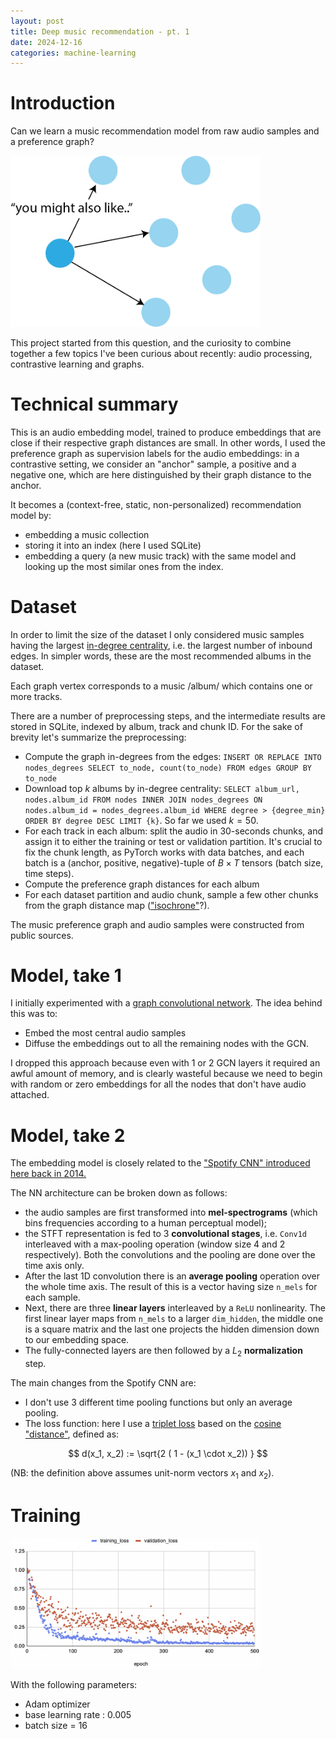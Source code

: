 ```yaml
---
layout: post
title: Deep music recommendation - pt. 1
date: 2024-12-16
categories: machine-learning
---
```



# Introduction 


<!-- ![Preference graph](prefs_graph.png "Preference graph") -->

Can we learn a music recommendation model from raw audio samples and a preference graph?

<img src="/images/prefs_graph.png" width=400/>

This project started from this question, and the curiosity to combine together a few topics I've been curious about recently: audio processing, contrastive learning and graphs.

# Technical summary

This is an audio embedding model, trained to produce embeddings that are close if their respective graph distances are small. In other words, I used the preference graph as supervision labels for the audio embeddings: in a contrastive setting, we consider an "anchor" sample, a positive and a negative one, which are here distinguished by their graph distance to the anchor.

It becomes a (context-free, static, non-personalized) recommendation model by:

* embedding a music collection
* storing it into an index (here I used SQLite)
* embedding a query (a new music track) with the same model and looking up the most similar ones from the index.

# Dataset

In order to limit the size of the dataset I only considered music samples having the largest <a href="https://en.wikipedia.org/wiki/Centrality#Degree_centrality">in-degree centrality</a>, i.e. the largest number of inbound edges. In simpler words, these are the most recommended albums in the dataset.

Each graph vertex corresponds to a music /album/ which contains one or more tracks.

There are a number of preprocessing steps, and the intermediate results are stored in SQLite, indexed by album, track and chunk ID. For the sake of brevity let's summarize the preprocessing:

* Compute the graph in-degrees from the edges: `INSERT OR REPLACE INTO nodes_degrees SELECT to_node, count(to_node) FROM edges GROUP BY to_node`
* Download top $k$ albums by in-degree centrality: `SELECT album_url, nodes.album_id FROM nodes INNER JOIN nodes_degrees ON nodes.album_id = nodes_degrees.album_id WHERE degree > {degree_min} ORDER BY degree DESC LIMIT {k}`. So far we used $k = 50$.
* For each track in each album: split the audio in 30-seconds chunks, and assign it to either the training or test or validation partition. It's crucial to fix the chunk length, as PyTorch works with data batches, and each batch is a (anchor, positive, negative)-tuple of $B \times T$ tensors (batch size, time steps).
* Compute the preference graph distances for each album
* For each dataset partition and audio chunk, sample a few other chunks from the graph distance map (<a href="https://en.wikipedia.org/wiki/Isochrone_map">"isochrone"</a>?).

The music preference graph and audio samples were constructed from public sources.


# Model, take 1

I initially experimented with a <a href="https://pytorch-geometric.readthedocs.io/en/latest/generated/torch_geometric.nn.conv.GCNConv.html#torch_geometric.nn.conv.GCNConv">graph convolutional network</a>. The idea behind this was to:

* Embed the most central audio samples
* Diffuse the embeddings out to all the remaining nodes with the GCN.

I dropped this approach because even with 1 or 2 GCN layers it required an awful amount of memory, and is clearly wasteful because we need to begin with random or zero embeddings for all the nodes that don't have audio attached.

# Model, take 2

The embedding model is closely related to the <a href="https://sander.ai/2014/08/05/spotify-cnns.html">"Spotify CNN" introduced here back in 2014.</a>

The NN architecture can be broken down as follows:

* the audio samples are first transformed into <b>mel-spectrograms</b> (which bins frequencies according to a human perceptual model);
* the STFT representation is fed to 3 <b>convolutional stages</b>, i.e. `Conv1d` interleaved with a max-pooling operation (window size 4 and 2 respectively). Both the convolutions and the pooling are done over the time axis only.
* After the last 1D convolution there is an <b>average pooling</b> operation over the whole time axis. The result of this is a vector having size `n_mels` for each sample.
* Next, there are three <b>linear layers</b> interleaved by a `ReLU` nonlinearity. The first linear layer maps from `n_mels` to a larger `dim_hidden`, the middle one is a square matrix and the last one projects the hidden dimension down to our embedding space.
* The fully-connected layers are then followed by a $L_2$ <b>normalization</b> step.

The main changes from the Spotify CNN are: 

* I don't use 3 different time pooling functions but only an average pooling.
* The loss function: here I use a <a href="https://pytorch.org/docs/stable/generated/torch.nn.TripletMarginLoss.html">triplet loss</a> based on the <a href="https://en.wikipedia.org/wiki/Cosine_similarity#Cosine_distance">cosine "distance"</a>, defined as:

$$
d(x_1, x_2) := \sqrt{2 ( 1 - (x_1 \cdot x_2)) }
$$

(NB: the definition above assumes unit-norm vectors $x_1$ and $x_2$).


# Training

<img src="/images/melspec_training_loss.png" width=400/>

With the following parameters:

* Adam optimizer
* base learning rate : 0.005
* batch size = 16

